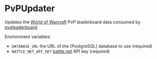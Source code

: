 # PvPUpdater

Updates the [World of Warcraft](http://us.battle.net/wow/en/) PvP leaderboard data consumed by [pvpleaderboard](https://github.com/Exupery/pvpleaderboard).

Environment variables:
* `DATABASE_URL` the URL of the [PostgreSQL] database to use (required)
* `BATTLE_NET_API_KEY` [battle.net](https://dev.battle.net/) API key (required)
